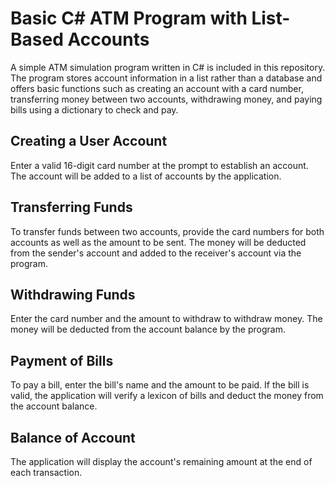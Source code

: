 # Basic C# ATM Program with List-Based Accounts
A simple ATM simulation program written in C# is included in this repository.
The program stores account information in a list rather than a database and offers basic functions such as creating an account with a card number, transferring money between two accounts, withdrawing money, and paying bills using a dictionary to check and pay. 

## Creating a User Account


Enter a valid 16-digit card number at the prompt to establish an account.
The account will be added to a list of accounts by the application.

## Transferring Funds


To transfer funds between two accounts, provide the card numbers for both accounts as well as the amount to be sent.
The money will be deducted from the sender's account and added to the receiver's account via the program.

## Withdrawing Funds


Enter the card number and the amount to withdraw to withdraw money.
The money will be deducted from the account balance by the program. 

## Payment of Bills

To pay a bill, enter the bill's name and the amount to be paid.
If the bill is valid, the application will verify a lexicon of bills and deduct the money from the account balance.

## Balance of Account

The application will display the account's remaining amount at the end of each transaction. 
